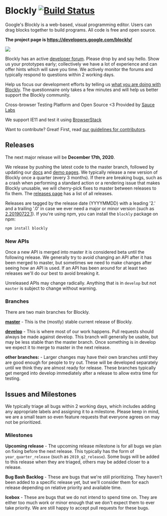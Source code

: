 # Blockly [![Build Status]( https://travis-ci.org/google/blockly.svg?branch=master)](https://travis-ci.org/google/blockly)


Google's Blockly is a web-based, visual programming editor.  Users can drag
blocks together to build programs.  All code is free and open source.

**The project page is https://developers.google.com/blockly/**

![](https://developers.google.com/blockly/images/sample.png)

Blockly has an active [developer forum](https://groups.google.com/forum/#!forum/blockly).  Please drop by and say hello. Show us your prototypes early; collectively we have a lot of experience and can offer hints which will save you time. We actively monitor the forums and typically respond to questions within 2 working days.

Help us focus our development efforts by telling us [what you are doing with
Blockly](https://developers.google.com/blockly/registration).  The questionnaire only takes
a few minutes and will help us better support the Blockly community.

Cross-browser Testing Platform and Open Source <3 Provided by [Sauce Labs](https://saucelabs.com)

We support IE11 and test it using [BrowserStack](https://browserstack.com)

Want to contribute? Great! First, read [our guidelines for contributors](https://developers.google.com/blockly/guides/modify/contributing).

## Releases

The next major release will be **December 17th, 2020**.

We release by pushing the latest code to the master branch, followed by updating our [docs](https://developers.google.com/blockly) and [demo pages](https://blockly-demo.appspot.com). We typically release a new version of Blockly once a quarter (every 3 months). If there are breaking bugs, such as a crash when performing a standard action or a rendering issue that makes Blockly unusable, we will cherry-pick fixes to master between releases to fix them. The [releases page](https://github.com/google/blockly/releases) has a list of all releases.

Releases are tagged by the release date (YYYYMMDD) with a leading '2.' and a trailing '.0' in case we ever need a major or minor version (such as [2.20190722.1](https://github.com/google/blockly/tree/2.20190722.1)). If you're using npm, you can install the ``blockly`` package on npm: 
```bash
npm install blockly
```

### New APIs

Once a new API is merged into master it is considered beta until the following release. We generally try to avoid changing an API after it has been merged to master, but sometimes we need to make changes after seeing how an API is used. If an API has been around for at least two releases we'll do our best to avoid breaking it.

Unreleased APIs may change radically. Anything that is in `develop` but not `master` is subject to change without warning.

### Branches

There are two main branches for Blockly.

**[master](https://github.com/google/blockly)** - This is the (mostly) stable current release of Blockly.

**[develop](https://github.com/google/blockly/tree/develop)** - This is where most of our work happens. Pull requests should always be made against develop. This branch will generally be usable, but may be less stable than the master branch. Once something is in develop we expect it to merge to master in the next release.

**other branches:** - Larger changes may have their own branches until they are good enough for people to try out. These will be developed separately until we think they are almost ready for release. These branches typically get merged into develop immediately after a release to allow extra time for testing.

## Issues and Milestones

We typically triage all bugs within 2 working days, which includes adding any appropriate labels and assigning it to a milestone. Please keep in mind, we are a small team so even feature requests that everyone agrees on may not be prioritized.

### Milestones

**Upcoming release** - The upcoming release milestone is for all bugs we plan on fixing before the next release. This typically has the form of `year_quarter_release` (such as `2019_q2_release`). Some bugs will be added to this release when they are triaged, others may be added closer to a release.

**Bug Bash Backlog** - These are bugs that we're still prioritizing. They haven't been added to a specific release yet, but we'll consider them for each release depending on relative priority and available time.

**Icebox** - These are bugs that we do not intend to spend time on. They are either too much work or minor enough that we don't expect them to ever take priority. We are still happy to accept pull requests for these bugs.